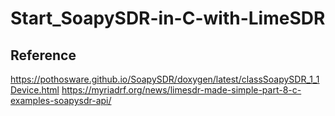# Start_SoapySDR-in-C-with-LimeSDR

## Reference 
https://pothosware.github.io/SoapySDR/doxygen/latest/classSoapySDR_1_1Device.html
https://myriadrf.org/news/limesdr-made-simple-part-8-c-examples-soapysdr-api/
